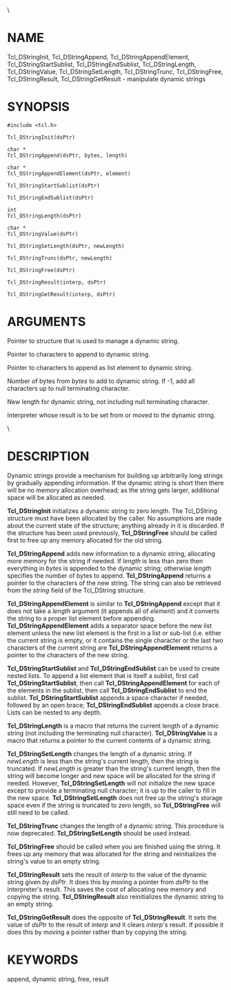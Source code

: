 \

# NAME

Tcl_DStringInit, Tcl_DStringAppend, Tcl_DStringAppendElement,
Tcl_DStringStartSublist, Tcl_DStringEndSublist, Tcl_DStringLength,
Tcl_DStringValue, Tcl_DStringSetLength, Tcl_DStringTrunc,
Tcl_DStringFree, Tcl_DStringResult, Tcl_DStringGetResult - manipulate
dynamic strings

# SYNOPSIS

    #include <tcl.h>

    Tcl_DStringInit(dsPtr)

    char *
    Tcl_DStringAppend(dsPtr, bytes, length)

    char *
    Tcl_DStringAppendElement(dsPtr, element)

    Tcl_DStringStartSublist(dsPtr)

    Tcl_DStringEndSublist(dsPtr)

    int
    Tcl_DStringLength(dsPtr)

    char *
    Tcl_DStringValue(dsPtr)

    Tcl_DStringSetLength(dsPtr, newLength)

    Tcl_DStringTrunc(dsPtr, newLength)

    Tcl_DStringFree(dsPtr)

    Tcl_DStringResult(interp, dsPtr)

    Tcl_DStringGetResult(interp, dsPtr)

# ARGUMENTS

Pointer to structure that is used to manage a dynamic string.

Pointer to characters to append to dynamic string.

Pointer to characters to append as list element to dynamic string.

Number of bytes from *bytes* to add to dynamic string. If -1, add all
characters up to null terminating character.

New length for dynamic string, not including null terminating character.

Interpreter whose result is to be set from or moved to the dynamic
string.

\

# DESCRIPTION

Dynamic strings provide a mechanism for building up arbitrarily long
strings by gradually appending information. If the dynamic string is
short then there will be no memory allocation overhead; as the string
gets larger, additional space will be allocated as needed.

**Tcl_DStringInit** initializes a dynamic string to zero length. The
Tcl_DString structure must have been allocated by the caller. No
assumptions are made about the current state of the structure; anything
already in it is discarded. If the structure has been used previously,
**Tcl_DStringFree** should be called first to free up any memory
allocated for the old string.

**Tcl_DStringAppend** adds new information to a dynamic string,
allocating more memory for the string if needed. If *length* is less
than zero then everything in *bytes* is appended to the dynamic string;
otherwise *length* specifies the number of bytes to append.
**Tcl_DStringAppend** returns a pointer to the characters of the new
string. The string can also be retrieved from the *string* field of the
Tcl_DString structure.

**Tcl_DStringAppendElement** is similar to **Tcl_DStringAppend** except
that it does not take a *length* argument (it appends all of *element*)
and it converts the string to a proper list element before appending.
**Tcl_DStringAppendElement** adds a separator space before the new list
element unless the new list element is the first in a list or sub-list
(i.e. either the current string is empty, or it contains the single
character or the last two characters of the current string are
**Tcl_DStringAppendElement** returns a pointer to the characters of the
new string.

**Tcl_DStringStartSublist** and **Tcl_DStringEndSublist** can be used to
create nested lists. To append a list element that is itself a sublist,
first call **Tcl_DStringStartSublist**, then call
**Tcl_DStringAppendElement** for each of the elements in the sublist,
then call **Tcl_DStringEndSublist** to end the sublist.
**Tcl_DStringStartSublist** appends a space character if needed,
followed by an open brace; **Tcl_DStringEndSublist** appends a close
brace. Lists can be nested to any depth.

**Tcl_DStringLength** is a macro that returns the current length of a
dynamic string (not including the terminating null character).
**Tcl_DStringValue** is a macro that returns a pointer to the current
contents of a dynamic string.

**Tcl_DStringSetLength** changes the length of a dynamic string. If
*newLength* is less than the string\'s current length, then the string
is truncated. If *newLength* is greater than the string\'s current
length, then the string will become longer and new space will be
allocated for the string if needed. However, **Tcl_DStringSetLength**
will not initialize the new space except to provide a terminating null
character; it is up to the caller to fill in the new space.
**Tcl_DStringSetLength** does not free up the string\'s storage space
even if the string is truncated to zero length, so **Tcl_DStringFree**
will still need to be called.

**Tcl_DStringTrunc** changes the length of a dynamic string. This
procedure is now deprecated. **Tcl_DStringSetLength** should be used
instead.

**Tcl_DStringFree** should be called when you are finished using the
string. It frees up any memory that was allocated for the string and
reinitializes the string\'s value to an empty string.

**Tcl_DStringResult** sets the result of *interp* to the value of the
dynamic string given by *dsPtr*. It does this by moving a pointer from
*dsPtr* to the interpreter\'s result. This saves the cost of allocating
new memory and copying the string. **Tcl_DStringResult** also
reinitializes the dynamic string to an empty string.

**Tcl_DStringGetResult** does the opposite of **Tcl_DStringResult**. It
sets the value of *dsPtr* to the result of *interp* and it clears
*interp*\'s result. If possible it does this by moving a pointer rather
than by copying the string.

# KEYWORDS

append, dynamic string, free, result
